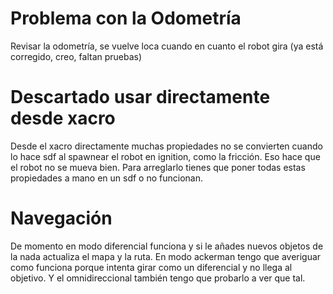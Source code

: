 # Problema con la Odometría

Revisar la odometría, se vuelve loca cuando en cuanto el robot gira (ya está corregido, creo, faltan pruebas)

# Descartado usar directamente desde xacro

Desde el xacro directamente muchas propiedades no se convierten cuando lo hace sdf al spawnear el robot en ignition, como la fricción. Eso hace que el robot no se mueva bien. Para arreglarlo tienes que poner todas estas propiedades a mano en un sdf o no funcionan.

# Navegación

De momento en modo diferencial funciona y si le añades nuevos objetos de la nada actualiza el mapa y la ruta.
En modo ackerman tengo que averiguar como funciona porque intenta girar como un diferencial y no llega al objetivo.
Y el omnidireccional también tengo que probarlo a ver que tal.
